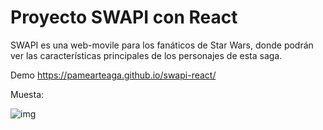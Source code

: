 # **Proyecto SWAPI con React**

SWAPI es una web-movile para los fanáticos de Star Wars, donde podrán ver las características principales de los personajes de esta saga.

Demo <https://pamearteaga.github.io/swapi-react/>

Muesta:

![img](https://image.ibb.co/dGm0Cx/Fire_Shot_Capture_40_SWAPI_http_localhost_3000.png)

